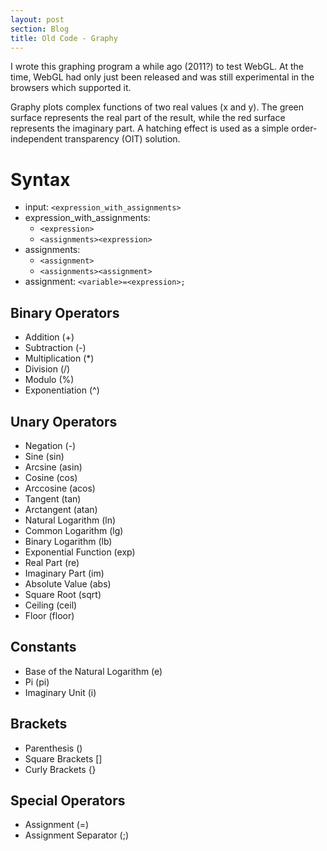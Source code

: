 ```yaml
---
layout: post
section: Blog
title: Old Code - Graphy
---
```

I wrote this graphing program a while ago (2011?) to test WebGL.  At the time, WebGL had only just been released and was still experimental in the browsers which supported it.

Graphy plots complex functions of two real values (x and y).  The green surface represents the real part of the result, while the red surface represents the imaginary part.  A hatching effect is used as a simple order-independent transparency (OIT) solution.

<div id='graphy-demo'></div>
<script>
	(function() {
		var script = document.createElement('script');
		script.addEventListener('load', function() {
			graphy_demo('graphy-demo');
		});
		script.type  = 'text/javascript';
		script.async = true;
		script.src   = '/arcade/graphy/graph.js';
		document.head.appendChild(script);
	})();
</script>

<!--continue-->

# Syntax

* input: `<expression_with_assignments>`
* expression_with_assignments:
  * `<expression>`
  * `<assignments><expression>`
* assignments:
  * `<assignment>`
  * `<assignments><assignment>`
* assignment: `<variable>=<expression>;`

## Binary Operators

* Addition (+)
* Subtraction (-)
* Multiplication (*)
* Division (/)
* Modulo (%)
* Exponentiation (^)

## Unary Operators

* Negation (-)
* Sine (sin)
* Arcsine (asin)
* Cosine (cos)
* Arccosine (acos)
* Tangent (tan)
* Arctangent (atan)
* Natural Logarithm (ln)
* Common Logarithm (lg)
* Binary Logarithm (lb)
* Exponential Function (exp)
* Real Part (re)
* Imaginary Part (im)
* Absolute Value (abs)
* Square Root (sqrt)
* Ceiling (ceil)
* Floor (floor)

## Constants

* Base of the Natural Logarithm (e)
* Pi (pi)
* Imaginary Unit (i)

## Brackets

* Parenthesis ()
* Square Brackets []
* Curly Brackets {}

## Special Operators

* Assignment (=)
* Assignment Separator (;)

